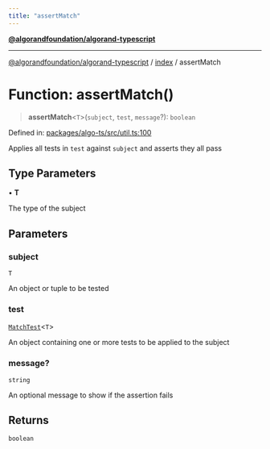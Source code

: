 ```yaml
---
title: "assertMatch"
---
```


[**@algorandfoundation/algorand-typescript**](../../README.md)

***

[@algorandfoundation/algorand-typescript](../../README.md) / [index](../README.md) / assertMatch

# Function: assertMatch()

> **assertMatch**\<`T`\>(`subject`, `test`, `message`?): `boolean`

Defined in: [packages/algo-ts/src/util.ts:100](https://github.com/algorandfoundation/puya-ts/blob/main/packages/algo-ts/src/util.ts#L100)

Applies all tests in `test` against `subject` and asserts they all pass

## Type Parameters

• **T**

The type of the subject

## Parameters

### subject

`T`

An object or tuple to be tested

### test

[`MatchTest`](../-internal-/type-aliases/MatchTest.md)\<`T`\>

An object containing one or more tests to be applied to the subject

### message?

`string`

An optional message to show if the assertion fails

## Returns

`boolean`
